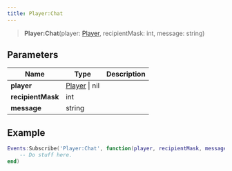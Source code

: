 ```yaml
---
title: Player:Chat
---
```


> **Player:Chat**(player: [Player](/vext/ref/server/type/player), recipientMask: int, message: string)

## Parameters

| Name | Type | Description |
| ---- | ---- | ----------- |
| **player** | [Player](/vext/ref/server/type/player) \| nil |  |
| **recipientMask** | int |  |
| **message** | string |  |

## Example

```lua
Events:Subscribe('Player:Chat', function(player, recipientMask, message)
    -- Do stuff here.
end)
```
